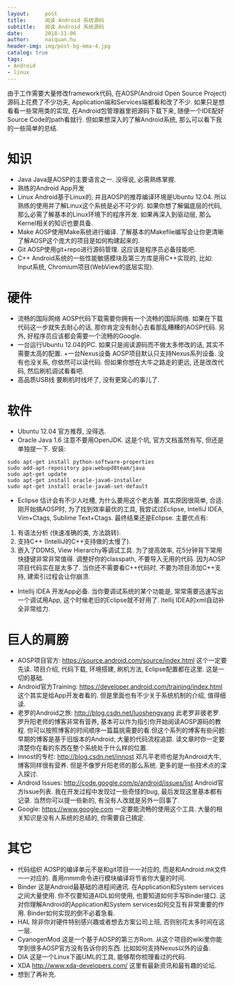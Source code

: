 ```yaml
---
layout:     post
title:      阅读 Android 系统源码
subtitle:   阅读 Android 系统源码
date:       2018-11-06
author:     naiquan.hu
header-img: img/post-bg-mma-4.jpg
catalog: true
tags:
- Android
- linux
---
```


由于工作需要大量修改framework代码, 在AOSP(Android Open Source Project)源码上花费了不少功夫, Application端和Services端都看和改了不少.
如果只是想看看一些常用类的实现, 在Android包管理器里把源码下载下来, 随便一个IDE配好Source Code的path看就行. 
但如果想深入的了解Android系统, 那么可以看下我的一些简单的总结. 



# 知识

+ Java
Java是AOSP的主要语言之一. 没得说, 必需熟练掌握.
+ 熟练的Android App开发
+ Linux
Android基于Linux的, 并且AOSP的推荐编译环境是Ubuntu 12.04. 所以熟练的使用并了解Linux这个系统是必不可少的. 如果你想了解偏底层的代码, 那么必需了解基本的Linux环境下的程序开发. 如果再深入到驱动层, 那么Kernel相关的知识也要具备.
+ Make
AOSP使用Make系统进行编译. 了解基本的Makefile编写会让你更清晰了解AOSP这个庞大的项目是如何构建起来的.
+ Git
AOSP使用git+repo进行源码管理. 这应该是程序员必备技能吧.
+ C++
Android系统的一些性能敏感模块及第三方库是用C++实现的, 比如: Input系统, Chromium项目(WebView的底层实现).

# 硬件

+ 流畅的国际网络
AOSP代码下载需要你拥有一个流畅的国际网络. 如果在下载代码这一步就失去耐心的话, 那你肯定没有耐心去看那乱糟糟的AOSP代码. 另外, 好程序员应该都会需要一个流畅的Google.
+ 一台运行Ubuntu 12.04的PC.
如果只是阅读源码而不做太多修改的话, 其实不需要太高的配置.
+一台Nexus设备
AOSP项目默认只支持Nexus系列设备. 没有也没关系, 你依然可以读代码. 但如果你想在大牛之路走的更远, 还是改改代码, 然后刷机调试看看吧.
+ 高品质USB线
要刷机时线坏了, 没有更窝心的事儿了.

# 软件
+ Ubuntu 12.04
官方推荐, 没得选.
+ Oracle Java 1.6
注意不要用OpenJDK. 这是个坑, 官方文档虽然有写, 但还是单独提一下.
安装:

```
sudo apt-get install python-software-properties
sudo add-apt-repository ppa:webupd8team/java
sudo apt-get update
sudo apt-get install oracle-java6-installer
sudo apt-get install oracle-java6-set-default
```
+ Eclipse
估计会有不少人吐槽, 为什么要用这个老古董. 其实原因很简单, 合适. 刚开始搞AOSP时, 为了找到效率最优的工具, 我尝试过Eclipse, IntelliJ IDEA, Vim+Ctags, Sublime Text+Ctags. 最终结果还是Eclipse. 主要优点有:
1. 有语法分析 (快速准确的类, 方法跳转).
2. 支持C++ (IntelliJ的C++支持做的太慢了).
3. 嵌入了DDMS, View Hierarchy等调试工具.
为了提高效率, 花5分钟背下常用快捷键非常非常值得.
调整好你的classpath, 不要导入无用的代码. 因为AOSP项目代码实在是太多了. 当你还不需要看C++代码时, 不要为项目添加C++支持, 建索引过程会让你崩溃.
+ Intellij IDEA
开发App必备. 当你要调试系统的某个功能是, 常常需要迅速写出一个调试用App, 这个时候老旧的Eclipse就不好用了. Itellij IDEA的xml自动补全非常给力.

# 巨人的肩膀
+ AOSP项目官方: https://source.android.com/source/index.html
这个一定要先读. 项目介绍, 代码下载, 环境搭建, 刷机方法, Eclipse配置都在这里. 这是一切的基础.
+ Android官方Training: https://developer.android.com/training/index.html
这个其实是给App开发者看的. 但是里面也有不少关于系统机制的介绍, 值得细读.
+ 老罗的Android之旅: http://blog.csdn.net/luoshengyang
此老罗非彼老罗. 罗升阳老师的博客非常有营养, 基本可以作为指引你开始阅读AOSP源码的教程. 你可以按照博客的时间顺序一篇篇挑需要的看.但这个系列的博客有些问题:
早期的博客是基于旧版本的Android;
大量的代码流程追踪. 读文章时你一定要清楚你在看的东西在整个系统处于什么样的位置.
+ Innost的专栏: http://blog.csdn.net/innost
邓凡平老师也是为Android大牛, 博客同样很有营养. 但是不像罗升阳老师的那么系统. 更多的是一些技术点的深入探讨.
+ Android Issues: http://code.google.com/p/android/issues/list
Android官方Issue列表. 我在开发过程中发现过一些奇怪的bug, 最后发现这里基本都有记录. 当然你可以提一些新的, 有没有人改就是另外一回事了.
+ Google: https://www.google.com
 一定要能流畅的使用这个工具. 大量的相关知识是没有人系统的总结的, 你需要自己搞定.
# 其它
+ 代码组织
AOSP的编译单元不是和git项目一一对应的, 而是和Android.mk文件一一对应的. 善用mmm命令进行模块编译将节省你大量的时间.
+ Binder
这是Android最基础的进程间通讯. 在Application和System services之间大量使用. 你不仅要知道AIDL如何使用, 也要知道如何手写Binder接口. 这对你理解Android的Application和System services如何交互有非常重要的作用. Binder如何实现的倒不必着急看.
+ HAL
除非你对硬件特别感兴趣或者想去方案公司上班, 否则别花太多时间在这一层.
+ CyanogenMod
这是一个基于AOSP的第三方Rom. 从这个项目的wiki里你能学到很多AOSP官方没有告诉你的东西. 比如如何支持Nexus以外的设备.
+ DIA
这是一个Linux下画UML的工具, 能够帮你梳理看过的代码.
+ XDA
http://www.xda-developers.com/
这里有最新资讯和最有趣的论坛.
+ 想到了再补充.


